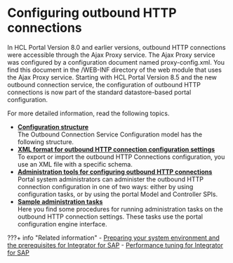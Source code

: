 # Configuring outbound HTTP connections

In HCL Portal Version 8.0 and earlier versions, outbound HTTP connections were accessible through the Ajax Proxy service. The Ajax Proxy service was configured by a configuration document named proxy-config.xml. You find this document in the /WEB-INF directory of the web module that uses the Ajax Proxy service. Starting with HCL Portal Version 8.5 and the new outbound connection service, the configuration of outbound HTTP connections is now part of the standard datastore-based portal configuration.

For more detailed information, read the following topics.

-   **[Configuration structure](../cfg_outbound_http_connections/cfg_structure/index.md)**  
The Outbound Connection Service Configuration model has the following structure.
-   **[XML format for outbound HTTP connection configuration settings](../cfg_outbound_http_connections/xml_format_outbound_http/index.md)**  
To export or import the outbound HTTP Connections configuration, you use an XML file with a specific schema.
-   **[Administration tools for configuring outbound HTTP connections](../cfg_outbound_http_connections/adm_tools_for_cfg_outbound_http_conn/index.md)**  
Portal system administrators can administer the outbound HTTP connection configuration in one of two ways: either by using configuration tasks, or by using the portal Model and Controller SPIs.
-   **[Sample administration tasks](../cfg_outbound_http_connections/sample_admin_tasks/index.md)**  
Here you find some procedures for running administration tasks on the outbound HTTP connection settings. These tasks use the portal configuration engine interface.


???+ info "Related information"
    - [Preparing your system environment and the prerequisites for Integrator for SAP](https://help.hcltechsw.com/digital-experience/9.5/admin-system/sap_int_prep.html)
    - [Performance tuning for Integrator for SAP](https://help.hcltechsw.com/digital-experience/9.5/admin-system/sap_int_perf_tun.html)

